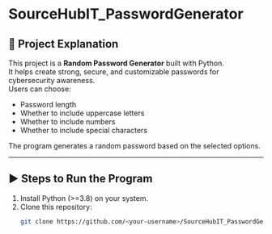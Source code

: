 # SourceHubIT_PasswordGenerator

## 📌 Project Explanation
This project is a **Random Password Generator** built with Python.  
It helps create strong, secure, and customizable passwords for cybersecurity awareness.  
Users can choose:
- Password length
- Whether to include uppercase letters
- Whether to include numbers
- Whether to include special characters

The program generates a random password based on the selected options.

---

## ▶️ Steps to Run the Program
1. Install Python (>=3.8) on your system.
2. Clone this repository:
   ```bash
   git clone https://github.com/<your-username>/SourceHubIT_PasswordGenerator.git
